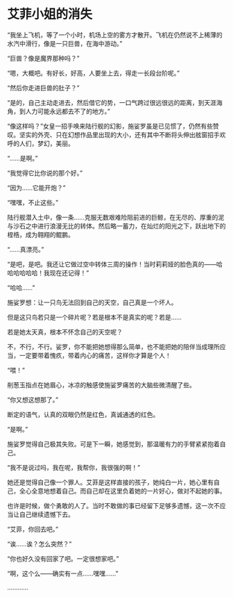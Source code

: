 # 艾菲小姐的消失

“我坐上飞机，等了一个小时，机场上空的雾方才散开。飞机在仍然说不上稀薄的水汽中滑行，像是一只巨兽，在海中游动。”

“巨兽？像是魔界那种吗？”

“嗯，大概吧。有好长，好高，人要坐上去，得走一长段台阶呢。”

“然后你走进巨兽的肚子？”

“是的，自己主动走进去，然后借它的势，一口气跨过很远很远的距离，到天涯海角，到人力可能永远都去不了的地方。”

“像这样吗？”女皇一招手唤来陆行舰的幻影，施娑罗虽是已见惯了，仍然有些赞叹。坚实的外壳、只在幻想作品里出现的大小，还有其中不断将头伸出舷窗招手欢呼的人们，梦幻，美丽。

“……是啊。”

“我觉得它比你说的那个好。”

“因为……它能开炮？”

“嘿嘿，不止这些。”

陆行舰潜入土中，像一条……克服无数艰难险阻前进的巨鲸，在无尽的、厚重的泥与沙石之中进行浪漫无比的转体。然后略一蓄力，在灿烂的阳光之下，跃出地下的桎梏，成为翱翔的鲲鹏。

“……真漂亮。”

“是吧，是吧。我还让它做过空中转体三周的操作！当时莉莉娅的脸色真的——哈哈哈哈哈哈！我现在还记得！”

“哈哈……”

施娑罗想：让一只鸟无法回到自己的天空，自己真是一个坏人。

但是这只鸟若只是一个碎片呢？若是根本不是真实的呢？若是……

若是她太天真，根本不怀念自己的天空呢？

不，不行，不行。娑罗，你不能把她想得那么简单，也不能把她的陪伴当成理所应当，一定要带着愧疚，带着内心的痛苦，这样你才算是个人！

“喂！”

削葱玉指点在她眉心，冰凉的触感使施娑罗痛苦的大脑些微清醒了些。

“你又想这想那了。”

断定的语气，认真的双眼仍然是红色，真诚通透的红色。

“是啊。”

施娑罗觉得自己极其失败。可是下一瞬，她感觉到，那温暖有力的手臂紧紧抱着自己。

“我不是说过吗，我在呢，我帮你，我很强的啊！”

她还是觉得自己像一个罪人。艾菲是这样直接的孩子，她纯白一片，她心里有自己，全心全意地想着自己。而自己却在这里负着她的一片好心，做对不起她的事。

也许是时候，做个勇敢的人了。当时不敢做的事已经留下足够多遗憾，这一次不应当让自己继续遗憾下去。

“艾菲，你回去吧。”

“诶……诶？怎么突然？”

“你也好久没有回家了吧。一定很想家吧。”

“啊，这个么——确实有一点……嘿嘿……”

…………
